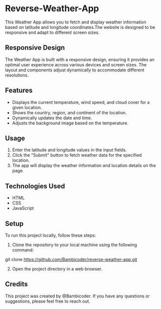 # Reverse-Weather-App
This Weather App allows you to fetch and display weather information based on latitude and longitude coordinates.The website is designed to be responsive and adapt to different screen sizes.

## Responsive Design

The Weather App is built with a responsive design, ensuring it provides an optimal user experience across various devices and screen sizes. The layout and components adjust dynamically to accommodate different resolutions.

## Features

- Displays the current temperature, wind speed, and cloud cover for a given location.
- Shows the country, region, and continent of the location.
- Dynamically updates the date and time.
- Adjusts the background image based on the temperature.

## Usage

1. Enter the latitude and longitude values in the input fields.
2. Click the "Submit" button to fetch weather data for the specified location.
3. The app will display the weather information and location details on the page.

## Technologies Used

- HTML
- CSS
- JavaScript

## Setup

To run this project locally, follow these steps:

1. Clone the repository to your local machine using the following command:

git clone https://github.com/Bambicoder/reverse-weather-app.git

2. Open the project directory in a web browser.

## Credits

This project was created by @Bambicoder. If you have any questions or suggestions, please feel free to reach out.
